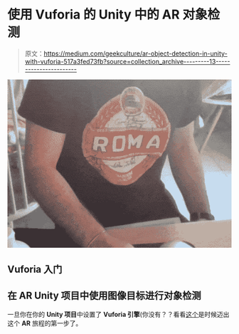 # 使用 Vuforia 的 Unity 中的 AR 对象检测

> 原文：<https://medium.com/geekculture/ar-object-detection-in-unity-with-vuforia-517a3fed73fb?source=collection_archive---------13----------------------->

![](img/1a5264b090a9485b148c4a6ba72ef59c.png)

## Vuforia 入门

## 在 AR Unity 项目中使用图像目标进行对象检测

一旦你在你的 **Unity 项目**中设置了 **Vuforia 引擎**(你没有？？看看[这个](/geekculture/vuforia-engine-on-unity-1c97593dbc37)是时候迈出这个 **AR** 旅程的第一步了。